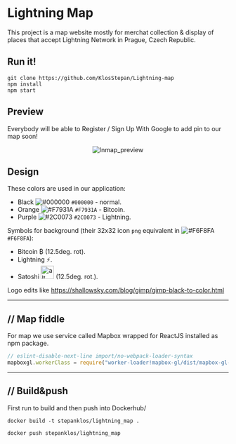 # Lightning Map
This project is a map website mostly for merchat collection & display of places that accept Lightning Network in Prague, Czech Republic.  

## Run it!
```
git clone https://github.com/KlosStepan/Lightning-map
npm install
npm start
```
## Preview
Everybody will be able to Register / Sign Up With Google to add pin to our map soon! 
<p align="center">
  <img src="src/img/lnmap_preview3.png" alt="lnmap_preview"/>
</p>

## Design
These colors are used in our application: 
- Black ![#000000](https://via.placeholder.com/15/000000/000000?text=+) `#000000` - normal.
- Orange ![#F7931A](https://via.placeholder.com/15/F7931A/000000?text=+) `#F7931A` - Bitcoin.
- Purple ![#2C0073](https://via.placeholder.com/15/2C0073/000000?text=+) `#2C0073` - Lightning.

Symbols for background (their 32x32 icon `png` equivalent in ![#F6F8FA](https://via.placeholder.com/15/F6F8FA/000000?text=+) `#F6F8FA`):
- Bitcoin ₿ (12.5deg. rot).
- Lightning ⚡.
- Satoshi <img src="src/img/sat.jpg" alt="alt text" width="30"/> (12.5deg. rot.).  

Logo edits like https://shallowsky.com/blog/gimp/gimp-black-to-color.html
___
## // Map fiddle
For map we use service called Mapbox wrapped for ReactJS installed as npm package. 
```jsx 
// eslint-disable-next-line import/no-webpack-loader-syntax   
mapboxgl.workerClass = require("worker-loader!mapbox-gl/dist/mapbox-gl-csp-worker").default;  
```

___ 
## // Build&push
First run to build and then push into Dockerhub/
```
docker build -t stepanklos/lightning_map .
```
```
docker push stepanklos/lightning_map
```